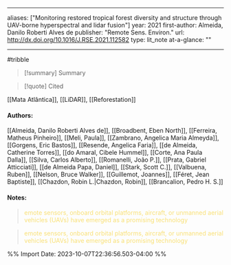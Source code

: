   
---
aliases: ["Monitoring restored tropical forest diversity and structure through UAV-borne hyperspectral and lidar fusion"] 
year: 2021 
first-author: Almeida, Danilo Roberti Alves de
publisher: "Remote Sens. Environ." 
url: http://dx.doi.org/10.1016/J.RSE.2021.112582 
type: lit_note
at-a-glance: ""

--- 
#tribble
>[!summary] Summary

>[!quote] Cited

[[Mata Atlântica]], [[LiDAR]], [[Reforestation]]
#### Authors:
[[Almeida, Danilo Roberti Alves de]], [[Broadbent, Eben North]], [[Ferreira, Matheus Pinheiro]], [[Meli, Paula]], [[Zambrano, Angelica Maria Almeyda]], [[Gorgens, Eric Bastos]], [[Resende, Angelica Faria]], [[de Almeida, Catherine Torres]], [[do Amaral, Cibele Hummel]], [[Corte, Ana Paula Dalla]], [[Silva, Carlos Alberto]], [[Romanelli, João P.]], [[Prata, Gabriel Atticciati]], [[de Almeida Papa, Daniel]], [[Stark, Scott C.]], [[Valbuena, Ruben]], [[Nelson, Bruce Walker]], [[Guillemot, Joannes]], [[Féret, Jean Baptiste]], [[Chazdon, Robin L.|Chazdon, Robin]], [[Brancalion, Pedro H. S.]]
#### Notes:


 > <span style="color: #F9E076">emote sensors, onboard orbital platforms, aircraft, or unmanned aerial vehicles (UAVs) have emerged as a promising technology</span>

 

 > <span style="color: #F9E076">emote sensors, onboard orbital platforms, aircraft, or unmanned aerial vehicles (UAVs) have emerged as a promising technology</span>

 

%% Import Date: 2023-10-07T22:36:56.503-04:00 %%
